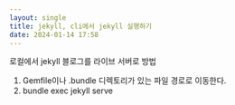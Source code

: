 ```yaml
---
layout: single
title: jekyll, cli에서 jekyll 실행하기
date: 2024-01-14 17:58
---
```



로컬에서 jekyll 블로그를 라이브 서버로 방법

1. Gemfile이나 .bundle 디렉토리가 있는 파일 경로로 이동한다.
2. bundle exec jekyll serve

